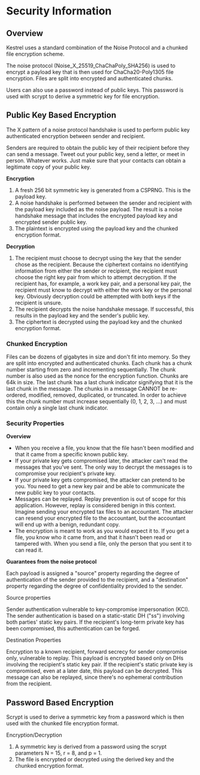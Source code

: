 # Security Information

## Overview

Kestrel uses a standard combination of the Noise Protocol and a
chunked file encryption scheme.

The noise protocol (Noise_X_25519_ChaChaPoly_SHA256) is used to encrypt a
payload key that is then used for ChaCha20-Poly1305 file encryption. Files
are split into encrypted and authenticated chunks.

Users can also use a password instead of public keys. This password is used
with scrypt to derive a symmetric key for file encryption.

## Public Key Based Encryption

The X pattern of a noise protocol handshake is used to perform public key
authenticated encryption between sender and recipient.

Senders are required to obtain the public key of their recipient before they
can send a message. Tweet out your public key, send a letter, or meet in
person. Whatever works. Just make sure that your contacts can obtain a
legitimate copy of your public key.

**Encryption**

1. A fresh 256 bit symmetric key is generated from a CSPRNG. This is the
   payload key.
2. A noise handshake is performed between the sender and recipient with the
   payload key included as the noise payload. The result is a noise handshake
   message that includes the encrypted payload key and encrypted sender public
   key.
3. The plaintext is encrypted using the payload key and the chunked encryption
   format.

**Decryption**

1. The recipient must choose to decrypt using the key that the sender chose as
   the recipient. Because the ciphertext contains no identifying information
   from either the sender or recipient, the recipient must choose the right key
   pair from which to attempt decryption. If the recipient has, for example,
   a work key pair, and a personal key pair, the recipient must know to decrypt
   with either the work key or the personal key. Obviously decryption could be
   attempted with both keys if the recipient is unsure.
2. The recipient decrypts the noise handshake message. If successful, this
   results in the payload key and the sender's public key.
3. The ciphertext is decrypted using the payload key and the chunked
   encryption format.

### Chunked Encryption

Files can be dozens of gigabytes in size and don't fit into memory. So they are
split into encrypted and authenticated chunks. Each chunk has a chunk number
starting from zero and incrementing sequentially. The chunk number is also
used as the nonce for the encryption function. Chunks are 64k in size. The last
chunk has a last chunk indicator signifying that it is the last chunk in the
message. The chunks in a message CANNOT be re-ordered, modified, removed,
duplicated, or truncated. In order to achieve this the chunk number must
increase sequentially (0, 1, 2, 3, …) and must contain only a single last
chunk indicator.

### Security Properties

**Overview**

- When you receive a file, you know that the file hasn't been modified
  and that it came from a specific known public key.
- If your private key gets compromised later, the attacker can't read the
  messages that you've sent. The only way to decrypt the messages is to
  compromise your recipient's private key.
- If your private key gets compromised, the attacker can pretend to be you.
  You need to get a new key pair and be able to communicate the new public key
  to your contacts.
- Messages can be replayed. Replay prevention is out of scope for this
  application. However, replay is considered benign in this context. Imagine
  sending your encrypted tax files to an accountant. The attacker can resend
  your encrypted file to the accountant, but the accountant will end up with a
  benign, redundant copy.
- The encryption is meant to work as you would expect it to. If you get a file,
  you know who it came from, and that it hasn't been read or tampered with.
  When you send a file, only the person that you sent it to can read it.

**Guarantees from the noise protocol**

Each payload is assigned a "source" property regarding the degree of
authentication of the sender provided to the recipient, and a "destination"
property regarding the degree of confidentiality provided to the sender.

Source properties

Sender authentication vulnerable to key-compromise impersonation (KCI).
The sender authentication is based on a static-static DH ("ss") involving both
parties' static key pairs. If the recipient's long-term private key has been
compromised, this authentication can be forged.

Destination Properties

Encryption to a known recipient, forward secrecy for sender compromise only,
vulnerable to replay. This payload is encrypted based only on DHs involving the
recipient's static key pair. If the recipient's static private key is
compromised, even at a later date, this payload can be decrypted. This message
can also be replayed, since there's no ephemeral contribution from the
recipient.

## Password Based Encryption

Scrypt is used to derive a symmetric key from a password which is then used
with the chunked file encryption format.

Encryption/Decryption

1. A symmetric key is derived from a password using the scrypt parameters
   N = 15, r = 8, and p = 1.
2. The file is encrypted or decrypted using the derived key and the chunked
   encryption format.

